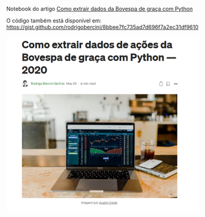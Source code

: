 Notebook do artigo [Como extrair dados da Bovespa de graça com Python](https://medium.com/@rodrigobercinimartins/como-extrair-dados-da-bovespa-de-graca-com-python-14a03454a720)

O código também está disponível em:
https://gist.github.com/rodrigobercini/8bbee7fc735ad7d696f7a2ec31df9610

![Stocks](Screenshot_1.png)
